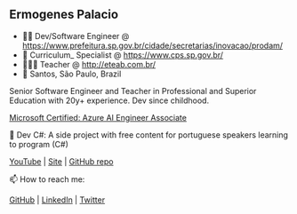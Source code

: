 ## Ermogenes Palacio
- 🐱‍👤 Dev/Software Engineer @ https://www.prefeitura.sp.gov.br/cidade/secretarias/inovacao/prodam/
- 🦉 Curriculum_ Specialist @ https://www.cps.sp.gov.br/
- 👨🏻‍🏫 Teacher @ http://eteab.com.br/
- 📍 Santos, São Paulo, Brazil

Senior Software Engineer and Teacher in Professional and Superior Education with 20y+ experience. Dev since childhood.

[Microsoft Certified: Azure AI Engineer Associate](https://www.youracclaim.com/badges/61de0d9e-076e-42f9-87fc-118897772d79/linked_in)

🔭 Dev C#: A side project with free content for portuguese speakers learning to program (C#)

[YouTube](https://www.youtube.com/channel/UCeRLqYFNV2wPBclJLzbJ2Fw) | [Site](https://ermogenes.github.io/aulas-programacao-csharp/) | [GitHub repo](https://github.com/ermogenes/aulas-programacao-csharp/)

📫 How to reach me:

[GitHub](https://github.com/ermogenes) | [LinkedIn](https://www.linkedin.com/in/ermogenes/) | [Twitter](http://twitter.com/ermogenes)


<!--
**ermogenes/ermogenes** is a ✨ _special_ ✨ repository because its `README.md` (this file) appears on your GitHub profile.


Here are some ideas to get you started:


- 🌱 I’m currently learning ...
- 👯 I’m looking to collaborate on ...
- 🤔 I’m looking for help with ...
- 💬 Ask me about ...

-->

